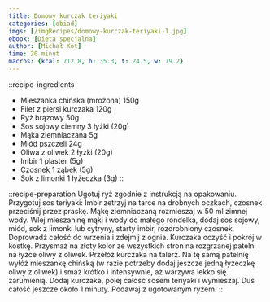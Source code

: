 ```yaml
---
title: Domowy kurczak teriyaki
categories: [obiad]
imgs: [/imgRecipes/domowy-kurczak-teriyaki-1.jpg]
ebook: [Dieta specjalna]
author: [Michał Kot]
time: 20 minut
macros: {kcal: 712.8, b: 35.3, t: 24.5, w: 79.2}
---
```


::recipe-ingredients
- Mieszanka chińska (mrożona) 150g
- Filet z piersi kurczaka 120g
- Ryż brązowy 50g
- Sos sojowy ciemny 3 łyżki (20g)
- Mąka ziemniaczana 5g
- Miód pszczeli 24g
- Oliwa z oliwek 2 łyżki (20g)
- Imbir 1 plaster (5g)
- Czosnek 1 ząbek (5g)
- Sok z limonki 1 łyżeczka (3g)
::

::recipe-preparation
Ugotuj ryż zgodnie z instrukcją na opakowaniu. Przygotuj sos teriyaki: Imbir zetrzyj na tarce na drobnych oczkach, czosnek przeciśnij przez praskę. Mąkę ziemniaczaną rozmieszaj w 50 ml zimnej wody. Wlej mieszaninę mąki i wody do małego rondelka, dodaj sos sojowy, miód, sok z limonki lub cytryny, starty imbir, rozdrobniony czosnek. Doprowadź całość do wrzenia i zdejmij z ognia. Kurczaka oczyść i pokrój w kostkę. Przysmaż na złoty kolor ze wszystkich stron na rozgrzanej patelni na łyżce oliwy z oliwek. Przełóż kurczaka na talerz. Na tę samą patelnię wyłóż mieszankę chińską (w razie potrzeby dodaj jeszcze jedną łyżeczkę oliwy z oliwek) i smaż krótko i intensywnie, aż warzywa lekko się zarumienią. Dodaj kurczaka, polej całość sosem teriyaki i wymieszaj. Duś całość jeszcze około 1 minuty. Podawaj z ugotowanym ryżem.
::